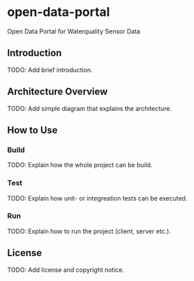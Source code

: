# open-data-portal
Open Data Portal for Waterquality Sensor Data

## Introduction

TODO: Add brief introduction.

## Architecture Overview

TODO: Add simple diagram that explains the architecture.

## How to Use

### Build

TODO: Explain how the whole project can be build.

### Test

TODO: Explain how unit- or integreation tests can be executed.

### Run

TODO: Explain how to run the project (client, server etc.).

## License

TODO: Add license and copyright notice.
